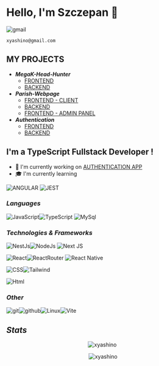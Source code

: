 
# Hello, I'm Szczepan 👋

![gmail](https://img.shields.io/badge/Gmail-D14836?style=for-the-badge&logo=gmail&logoColor=white)

`xyashino@gmail.com`

## MY PROJECTS
- _**MegaK-Head-Hunter**_
  - [FRONTEND](https://github.com/xyashino/MegaK-Head-Hunter-Front)
  - [BACKEND](https://github.com/xyashino/MegaK-Head-Hunter-BACK)
- _**Parish-Webpage**_
  - [FRONTEND - CLIENT](https://github.com/xyashino/parish-webpage-front)
  - [BACKEND](https://github.com/xyashino/parish-webpage-backend)
  - [FRONTEND - ADMIN PANEL](https://github.com/xyashino/parish-webpage-adminpannel) 
- _**Authentication**_
  - [FRONTEND](https://github.com/xyashino/Authentication-FE.git)
  - [BACKEND](https://github.com/xyashino/Authentication-BE.git)  


## I'm a TypeScript Fullstack Developer !

- 🔭 I'm currently working on [AUTHENTICATION APP](https://github.com/xyashino/Authentication-FE)
- 🎓 I'm currently learning
 
![ANGULAR](https://img.shields.io/badge/Angular-DD0031?style=for-the-badge&logo=angular&logoColor=white)
![JEST](https://img.shields.io/badge/Jest-C21325?style=for-the-badge&logo=jest&logoColor=white)

###  *Languages*
![JavaScript](https://img.shields.io/badge/JavaScript-323330?style=for-the-badge&logo=javascript&logoColor=F7DF1E)![TypeScript](https://img.shields.io/badge/TypeScript-007ACC?style=for-the-badge&logo=typescript&logoColor=white) ![MySql](https://img.shields.io/badge/MySQL-005C84?style=for-the-badge&logo=mysql&logoColor=white)

###  *Technologies & Frameworks*
![NestJs](https://img.shields.io/badge/nestjs-E0234E?style=for-the-badge&logo=nestjs&logoColor=white)![NodeJs](https://img.shields.io/badge/Node.js-339933?style=for-the-badge&logo=nodedotjs&logoColor=white)
![Next JS](https://img.shields.io/badge/Next-black?style=for-the-badge&logo=next.js&logoColor=white)

![React](https://img.shields.io/badge/React-20232A?style=for-the-badge&logo=react&logoColor=61DAFB)![ReactRouter](https://img.shields.io/badge/React_Router-CA4245?style=for-the-badge&logo=react-router&logoColor=white)
![React Native](https://img.shields.io/badge/react_native-%2320232a.svg?style=for-the-badge&logo=react&logoColor=%2361DAFB)

![CSS](https://img.shields.io/badge/CSS3-1572B6?style=for-the-badge&logo=css3&logoColor=white)![Tailwind](https://img.shields.io/badge/Tailwind_CSS-38B2AC?style=for-the-badge&logo=tailwind-css&logoColor=white)

![Html](https://img.shields.io/badge/HTML5-E34F26?style=for-the-badge&logo=html5&logoColor=white)

### *Other*
![git](https://img.shields.io/badge/GIT-E44C30?style=for-the-badge&logo=git&logoColor=white)![github](https://img.shields.io/badge/GitHub-100000?style=for-the-badge&logo=github&logoColor=white)![Linux](https://img.shields.io/badge/Linux-FCC624?style=for-the-badge&logo=linux&logoColor=black)![Vite](https://img.shields.io/badge/Vite-B73BFE?style=for-the-badge&logo=vite&logoColor=FFD62E)


## *Stats*

<p align="center" ><img src="https://github-readme-streak-stats.herokuapp.com/?user=xyashino&" alt="xyashino" /></p>

<p align="center" >&nbsp;<img  src="https://github-readme-stats.vercel.app/api?username=xyashino&show_icons=true&locale=en" alt="xyashino" /></p>
